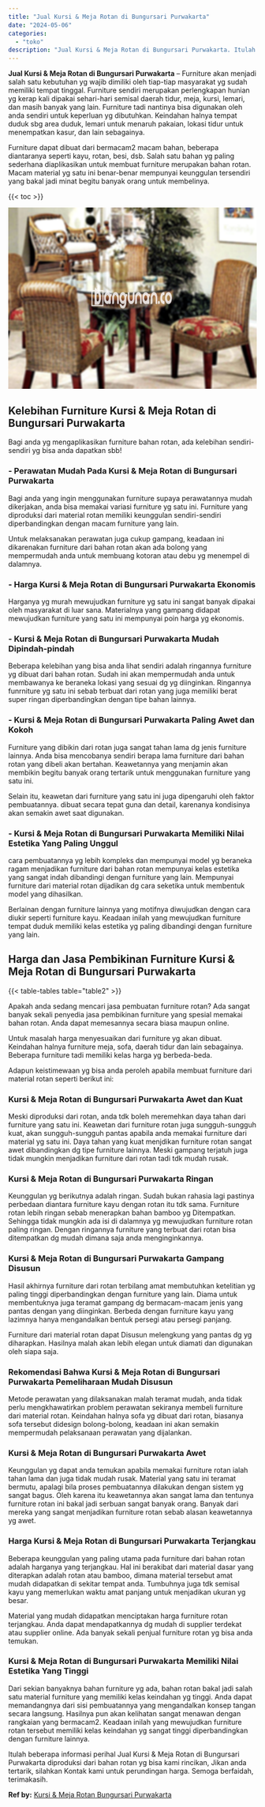 ```yaml
---
title: "Jual Kursi & Meja Rotan di Bungursari Purwakarta"
date: "2024-05-06"
categories: 
  - "toko"
description: "Jual Kursi & Meja Rotan di Bungursari Purwakarta. Itulah beberapa informasi perihal Jual Kursi & Meja Rotan di Bungursari Purwakarta diproduksi dari bahan ro..."
---
```


**Jual Kursi & Meja Rotan di Bungursari Purwakarta** – Furniture akan menjadi salah satu kebutuhan yg wajib dimiliki oleh tiap-tiap masyarakat yg sudah memiliki tempat tinggal. Furniture sendiri merupakan perlengkapan hunian yg kerap kali dipakai sehari-hari semisal daerah tidur, meja, kursi, lemari, dan masih banyak yang lain. Furniture tadi nantinya bisa digunakan oleh anda sendiri untuk keperluan yg dibutuhkan. Keindahan halnya tempat duduk sbg area duduk, lemari untuk menaruh pakaian, lokasi tidur untuk menempatkan kasur, dan lain sebagainya.

Furniture dapat dibuat dari bermacam2 macam bahan, beberapa diantaranya seperti kayu, rotan, besi, dsb. Salah satu bahan yg paling sederhana diaplikasikan untuk membuat furniture merupakan bahan rotan. Macam material yg satu ini benar-benar mempunyai keunggulan tersendiri yang bakal jadi minat begitu banyak orang untuk membelinya.

{{< toc >}}

![Jual Kursi & Meja Rotan di Bungursari Purwakarta](/images/kursi-meja-rotan-murah18.png)

## Kelebihan Furniture Kursi & Meja Rotan di Bungursari Purwakarta

Bagi anda yg mengaplikasikan furniture bahan rotan, ada kelebihan sendiri-sendiri yg bisa anda dapatkan sbb!

### \- Perawatan Mudah Pada Kursi & Meja Rotan di Bungursari Purwakarta

Bagi anda yang ingin menggunakan furniture supaya perawatannya mudah dikerjakan, anda bisa memakai variasi furniture yg satu ini. Furniture yang diproduksi dari material rotan memiliki keunggulan sendiri-sendiri diperbandingkan dengan macam furniture yang lain.

Untuk melaksanakan perawatan juga cukup gampang, keadaan ini dikarenakan furniture dari bahan rotan akan ada bolong yang mempermudah anda untuk membuang kotoran atau debu yg menempel di dalamnya.

### \- Harga Kursi & Meja Rotan di Bungursari Purwakarta Ekonomis

Harganya yg murah mewujudkan furniture yg satu ini sangat banyak dipakai oleh masyarakat di luar sana. Materialnya yang gampang didapat mewujudkan furniture yang satu ini mempunyai poin harga yg ekonomis.

### \- Kursi & Meja Rotan di Bungursari Purwakarta Mudah Dipindah-pindah

Beberapa kelebihan yang bisa anda lihat sendiri adalah ringannya furniture yg dibuat dari bahan rotan. Sudah ini akan mempermudah anda untuk membawanya ke beraneka lokasi yang sesuai dg yg diinginkan. Ringannya funrniture yg satu ini sebab terbuat dari rotan yang juga memiliki berat super ringan diperbandingkan dengan tipe bahan lainnya.

### \- Kursi & Meja Rotan di Bungursari Purwakarta Paling Awet dan Kokoh

Furniture yang dibikin dari rotan juga sangat tahan lama dg jenis furniture lainnya. Anda bisa mencobanya sendiri berapa lama furniture dari bahan rotan yang dibeli akan bertahan. Keawetannya yang menjamin akan membikin begitu banyak orang tertarik untuk menggunakan furniture yang satu ini.

Selain itu, keawetan dari furniture yang satu ini juga dipengaruhi oleh faktor pembuatannya. dibuat secara tepat guna dan detail, karenanya kondisinya akan semakin awet saat digunakan.

### \- Kursi & Meja Rotan di Bungursari Purwakarta Memiliki Nilai Estetika Yang Paling Unggul

cara pembuatannya yg lebih kompleks dan mempunyai model yg beraneka ragam menjadikan furniture dari bahan rotan mempunyai kelas estetika yang sangat indah dibandingi dengan furniture yang lain. Mempunyai furniture dari material rotan dijadikan dg cara seketika untuk membentuk model yang dihasilkan.

Berlainan dengan furniture lainnya yang motifnya diwujudkan dengan cara diukir seperti furniture kayu. Keadaan inilah yang mewujudkan furniture tempat duduk memiliki kelas estetika yg paling dibandingi dengan furniture yang lain.

## Harga dan Jasa Pembikinan Furniture Kursi & Meja Rotan di Bungursari Purwakarta

{{< table-tables table="table2" >}}

Apakah anda sedang mencari jasa pembuatan furniture rotan? Ada sangat banyak sekali penyedia jasa pembikinan furniture yang spesial memakai bahan rotan. Anda dapat memesannya secara biasa maupun online.

Untuk masalah harga menyesuaikan dari furniture yg akan dibuat. Keindahan halnya furniture meja, sofa, daerah tidur dan lain sebagainya. Beberapa furniture tadi memiliki kelas harga yg berbeda-beda.

Adapun keistimewaan yg bisa anda peroleh apabila membuat furniture dari material rotan seperti berikut ini:

### Kursi & Meja Rotan di Bungursari Purwakarta Awet dan Kuat

Meski diproduksi dari rotan, anda tdk boleh meremehkan daya tahan dari furniture yang satu ini. Keawetan dari furniture rotan juga sungguh-sungguh kuat, akan sungguh-sungguh pantas apabila anda memakai furniture dari material yg satu ini. Daya tahan yang kuat menjdikan furniture rotan sangat awet dibandingkan dg tipe furniture lainnya. Meski gampang terjatuh juga tidak mungkin menjadikan furniture dari rotan tadi tdk mudah rusak.

### Kursi & Meja Rotan di Bungursari Purwakarta Ringan

Keunggulan yg berikutnya adalah ringan. Sudah bukan rahasia lagi pastinya perbedaan diantara furniture kayu dengan rotan itu tdk sama. Furniture rotan lebih ringan sebab menerapkan bahan bamboo yg Ditempatkan. Sehingga tidak mungkin ada isi di dalamnya yg mewujudkan furniture rotan paling ringan. Dengan ringannya furniture yang terbuat dari rotan bisa ditempatkan dg mudah dimana saja anda menginginkannya.

### Kursi & Meja Rotan di Bungursari Purwakarta Gampang Disusun

Hasil akhirnya furniture dari rotan terbilang amat membutuhkan ketelitian yg paling tinggi diperbandingkan dengan furniture yang lain. Diama untuk membentuknya juga teramat gampang dg bermacam-macam jenis yang pantas dengan yang diinginkan. Berbeda dengan furniture kayu yang lazimnya hanya mengandalkan bentuk persegi atau persegi panjang.

Furniture dari material rotan dapat Disusun melengkung yang pantas dg yg diharapkan. Hasilnya malah akan lebih elegan untuk diamati dan digunakan oleh siapa saja.

### Rekomendasi Bahwa Kursi & Meja Rotan di Bungursari Purwakarta Pemeliharaan Mudah Disusun

Metode perawatan yang dilaksanakan malah teramat mudah, anda tidak perlu mengkhawatirkan problem perawatan sekiranya membeli furniture dari material rotan. Keindahan halnya sofa yg dibuat dari rotan, biasanya sofa tersebut didesign bolong-bolong, keadaan ini akan semakin mempermudah pelaksanaan perawatan yang dijalankan.

### Kursi & Meja Rotan di Bungursari Purwakarta Awet

Keunggulan yg dapat anda temukan apabila memakai furniture rotan ialah tahan lama dan juga tidak mudah rusak. Material yang satu ini teramat bermutu, apalagi bila proses pembuatannya dilakukan dengan sistem yg sangat bagus. Oleh karena itu keawetannya akan sangat lama dan tentunya furniture rotan ini bakal jadi serbuan sangat banyak orang. Banyak dari mereka yang sangat menjadikan furniture rotan sebab alasan keawetannya yg awet.

### Harga Kursi & Meja Rotan di Bungursari Purwakarta Terjangkau

Beberapa keunggulan yang paling utama pada furniture dari bahan rotan adalah harganya yang terjangkau. Hal ini berakibat dari material dasar yang diterapkan adalah rotan atau bamboo, dimana material tersebut amat mudah didapatkan di sekitar tempat anda. Tumbuhnya juga tdk semisal kayu yang memerlukan waktu amat panjang untuk menjadikan ukuran yg besar.

Material yang mudah didapatkan menciptakan harga furniture rotan terjangkau. Anda dapat mendapatkannya dg mudah di supplier terdekat atau supplier online. Ada banyak sekali penjual furniture rotan yg bisa anda temukan.

### Kursi & Meja Rotan di Bungursari Purwakarta Memiliki Nilai Estetika Yang Tinggi

Dari sekian banyaknya bahan furniture yg ada, bahan rotan bakal jadi salah satu material furniture yang memiliki kelas keindahan yg tinggi. Anda dapat memandangnya dari sisi pembuatannya yang mengandalkan konsep tangan secara langsung. Hasilnya pun akan kelihatan sangat menawan dengan rangkaian yang bermacam2. Keadaan inilah yang mewujudkan furniture rotan tersebut memiliki kelas keindahan yg sangat tinggi diperbandingkan dengan furniture lainnya.

Itulah beberapa informasi perihal Jual Kursi & Meja Rotan di Bungursari Purwakarta diproduksi dari bahan rotan yg bisa kami rincikan, Jikan anda tertarik, silahkan Kontak kami untuk perundingan harga. Semoga berfaidah, terimakasih.

**Ref by:** [Kursi & Meja Rotan Bungursari Purwakarta](https://id.wikipedia.org/wiki/Kursi)
